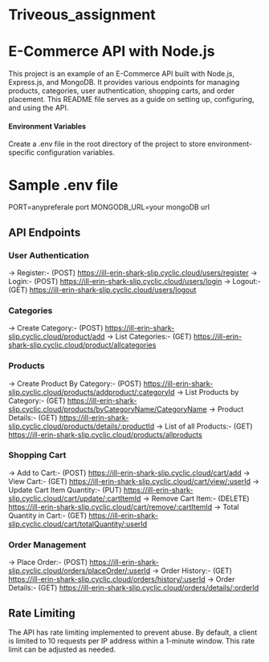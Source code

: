# Triveous_assignment
# E-Commerce API with Node.js

This project is an example of an E-Commerce API built with Node.js, Express.js, and MongoDB. It provides various endpoints for managing products, categories, user authentication, shopping carts, and order placement. This README file serves as a guide on setting up, configuring, and using the API.

#### Environment Variables

Create a .env file in the root directory of the project to store environment-specific configuration variables.

# Sample .env file
PORT=anypreferale port
MONGODB_URL=your mongoDB url

## API Endpoints

### User Authentication

-> Register:- (POST) https://ill-erin-shark-slip.cyclic.cloud/users/register
-> Login:- (POST) https://ill-erin-shark-slip.cyclic.cloud/users/login
-> Logout:- (GET) https://ill-erin-shark-slip.cyclic.cloud/users/logout

### Categories

-> Create Category:- (POST) https://ill-erin-shark-slip.cyclic.cloud/product/add
-> List Categories:- (GET) https://ill-erin-shark-slip.cyclic.cloud/product/allcategories

### Products

-> Create Product By Category:- (POST) https://ill-erin-shark-slip.cyclic.cloud/products/addproduct/:categoryId
-> List Products by Category:- (GET) https://ill-erin-shark-slip.cyclic.cloud/products/byCategoryName/CategoryName
-> Product Details:- (GET) https://ill-erin-shark-slip.cyclic.cloud/products/details/:productId
-> List of all Products:- (GET) https://ill-erin-shark-slip.cyclic.cloud/products/allproducts

### Shopping Cart

-> Add to Cart:- (POST) https://ill-erin-shark-slip.cyclic.cloud/cart/add
-> View Cart:- (GET) https://ill-erin-shark-slip.cyclic.cloud/cart/view/:userId
-> Update Cart Item Quantity:- (PUT) https://ill-erin-shark-slip.cyclic.cloud/cart/update/:cartItemId
-> Remove Cart Item:- (DELETE) https://ill-erin-shark-slip.cyclic.cloud/cart/remove/:cartItemId
-> Total Quantity in Cart:- (GET) https://ill-erin-shark-slip.cyclic.cloud/cart/totalQuantity/:userId

### Order Management

-> Place Order:- (POST) https://ill-erin-shark-slip.cyclic.cloud/orders/placeOrder/:userId
-> Order History:- (GET) https://ill-erin-shark-slip.cyclic.cloud/orders/history/:userId
-> Order Details:- (GET) https://ill-erin-shark-slip.cyclic.cloud/orders/details/:orderId

## Rate Limiting

The API has rate limiting implemented to prevent abuse. By default, a client is limited to 10 requests per IP address within a 1-minute window. This rate limit can be adjusted as needed.